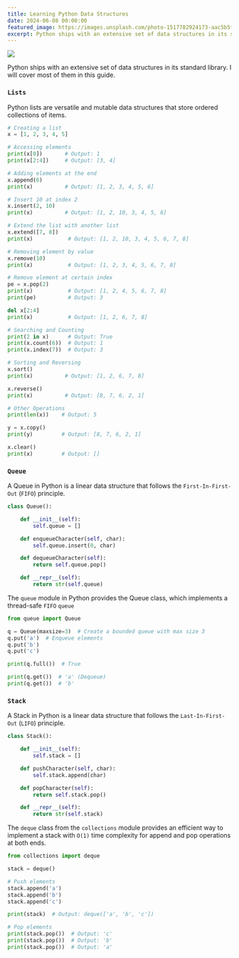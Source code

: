 ```yaml
---
title: Learning Python Data Structures
date: 2024-06-08 00:00:00
featured_image: https://images.unsplash.com/photo-1517782924173-aac5b5fcee7b
excerpt: Python ships with an extensive set of data structures in its standard library. I will cover most of them in this guide.
---
```


![](https://images.unsplash.com/photo-1517782924173-aac5b5fcee7b)

Python ships with an extensive set of data structures in its standard library. I will cover most of them in this guide.


### `Lists`

Python lists are versatile and mutable data structures that store ordered collections of items.

```python
# Creating a list
x = [1, 2, 3, 4, 5]

# Accessing elements
print(x[0])       # Output: 1
print(x[2:4])     # Output: [3, 4]

# Adding elements at the end
x.append(6)
print(x)          # Output: [1, 2, 3, 4, 5, 6]

# Insert 10 at index 2
x.insert(2, 10)
print(x)          # Output: [1, 2, 10, 3, 4, 5, 6]

# Extend the list with another list
x.extend([7, 8])
print(x)           # Output: [1, 2, 10, 3, 4, 5, 6, 7, 8]

# Removing element by value
x.remove(10)
print(x)           # Output: [1, 2, 3, 4, 5, 6, 7, 8]

# Remove element at certain index
pe = x.pop(2)
print(x)  	       # Output: [1, 2, 4, 5, 6, 7, 8]
print(pe) 	       # Output: 3

del x[2:4]
print(x)  	       # Output: [1, 2, 6, 7, 8]

# Searching and Counting
print(2 in x)      # Output: True
print(x.count(6))  # Output: 1
print(x.index(7))  # Output: 3

# Sorting and Reversing
x.sort()
print(x)          # Output: [1, 2, 6, 7, 8]

x.reverse()
print(x)          # Output: [8, 7, 6, 2, 1]

# Other Operations
print(len(x))    # Output: 5

y = x.copy()
print(y)         # Output: [8, 7, 6, 2, 1]

x.clear()
print(x)         # Output: []
```


### `Queue`

A Queue in Python is a linear data structure that follows the `First-In-First-Out` (`FIFO`) principle.

```python
class Queue():

    def __init__(self):
        self.queue = []

    def enqueueCharacter(self, char):
        self.queue.insert(0, char)

    def dequeueCharacter(self):
        return self.queue.pop()

    def __repr__(self):
        return str(self.queue)
```

The `queue` module in Python provides the Queue class, which implements a thread-safe `FIFO` `queue`

```python
from queue import Queue

q = Queue(maxsize=3)  # Create a bounded queue with max size 3
q.put('a')  # Enqueue elements
q.put('b')
q.put('c')

print(q.full())  # True

print(q.get())  # 'a' (Dequeue)
print(q.get())  # 'b'
```


### `Stack`

A Stack in Python is a linear data structure that follows the `Last-In-First-Out` (`LIFO`) principle.

```python
class Stack():

    def __init__(self):
        self.stack = []

    def pushCharacter(self, char):
        self.stack.append(char)

    def popCharacter(self):
        return self.stack.pop()

    def __repr__(self):
        return str(self.stack)
```

The `deque` class from the `collections` module provides an efficient way to implement a stack with `O(1)` time complexity for append and pop operations at both ends.

```python
from collections import deque

stack = deque()

# Push elements
stack.append('a')
stack.append('b')
stack.append('c')

print(stack)  # Output: deque(['a', 'b', 'c'])

# Pop elements
print(stack.pop())  # Output: 'c'
print(stack.pop())  # Output: 'b'
print(stack.pop())  # Output: 'a'
```
